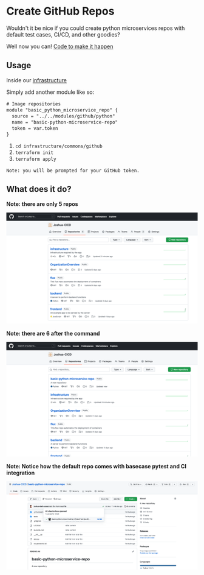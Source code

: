 # Create GitHub Repos

Wouldn't it be nice if you could create python microservices 
repos with default test cases, CI/CD, and other goodies?

Well now you can! [Code to make it happen](https://github.com/Joshua-CICD/infrastructure/commit/9beebc32f205651a3b88f88c08613d2da5663fdf)

## Usage
Inside our [infrastructure](https://github.com/Joshua-CICD/infrastructure/blob/main/commons/github/main.tf)

Simply add another module like so:
```hcl
# Image repositories
module "basic_python_microservice_repo" {
  source = "../../modules/github/python"
  name = "basic-python-microservice-repo"
  token = var.token
}
```

1. `cd infrastructure/commons/github`
2. `terraform init`
3. `terraform apply`

```text
Note: you will be prompted for your GitHub token.
```

## What does it do?

**Note: there are only 5 repos**

![Before](../assets/github_automation/before_github_repo_created.png)

**Note: there are 6 after the command**

![After](../assets/github_automation/after_github_repo_created.png)

**Note: Notice how the default repo comes with basecase pytest and CI integration**

![After](../assets/github_automation/github_default_python_microservice.png)

